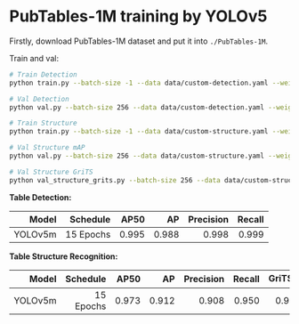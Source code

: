 # PubTables-1M training by YOLOv5

Firstly, download PubTables-1M dataset and put it into `./PubTables-1M`.

Train and val:
```bash
# Train Detection
python train.py --batch-size -1 --data data/custom-detection.yaml --weights yolov5m.pt --img 640 --project PubTables-1M-YOLO --name yolov5m-custom-detection --hyp data/hyps/hyp.scratch-med.yaml --epochs 15 --device 0

# Val Detection
python val.py --batch-size 256 --data data/custom-detection.yaml --weights PubTables-1M-YOLO/yolov5m-custom-detection/weights/best.pt --project PubTables-1M-YOLO --name yolov5m-custom-detection-val --img 640 --task test --device 0

# Train Structure
python train.py --batch-size -1 --data data/custom-structure.yaml --weights yolov5m.pt --img 640 --project PubTables-1M-YOLO --name yolov5m-custom-structure --hyp data/hyps/hyp.scratch-med.yaml --epochs 15 --device 0

# Val Structure mAP
python val.py --batch-size 256 --data data/custom-structure.yaml --weights PubTables-1M-YOLO/yolov5m-custom-structure/weights/best.pt --img 640 --project PubTables-1M-YOLO --name yolov5m-custom-structure-val --task test --device 0

# Val Structure GriTS
python val_structure_grits.py --batch-size 256 --data data/custom-structure.yaml --weights PubTables-1M-YOLO/yolov5m-custom-structure/weights/best.pt --img 640 --project PubTables-1M-YOLO --name yolov5m-custom-structure-val --task test --conf-thres 0.25 --iou-thres 0.45 --device 0
```

<b>Table Detection:</b>
<table>
  <thead>
    <tr style="text-align: right;">
      <th>Model</th>
      <th>Schedule</th>
      <th>AP50</th>
      <th>AP</th>
      <th>Precision</th>
      <th>Recall</th>
    </tr>
  </thead>
  <tbody>
    <tr style="text-align: right;">
      <td>YOLOv5m</td>
      <td>15 Epochs</td>
      <td>0.995</td>
      <td>0.988</td>
      <td>0.998</td>
      <td>0.999</td>
    </tr>
  </tbody>
</table>

<b>Table Structure Recognition:</b>
<table>
  <thead>
    <tr style="text-align: right;">
      <th>Model</th>
      <th>Schedule</th>
      <th>AP50</th>
      <th>AP</th>
      <th>Precision</th>
      <th>Recall</th>
      <th>GriTS<sub>Top</sub></th>
      <th>GriTS<sub>Con</sub></th>
      <th>GriTS<sub>Loc</sub></th>
      <th>Acc<sub>Con</sub></th>
    </tr>
  </thead>
  <tbody>
    <tr style="text-align: right;">
      <td>YOLOv5m</td>
      <td>15 Epochs</td>
      <td>0.973</td>
      <td>0.912</td>
      <td>0.908</td>
      <td>0.950</td>
      <td>0.9826</td>
      <td>0.9828</td>
      <td>0.9751</td>
      <td>0.8128</td>
    </tr>
  </tbody>
</table>

